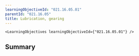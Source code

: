 ```yaml
---
learningObjectiveId: "021.16.05.01"
parentId: "021.16.05"
title: Lubrication, gearing
---
```


```tsx eval
<LearningObjectives learningObjectiveId={"021.16.05.01"} />
```

## Summary
